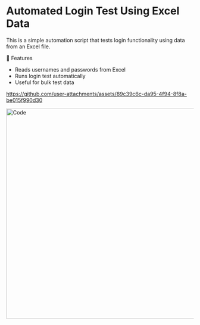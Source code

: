 # Automated Login Test Using Excel Data
This is a simple automation script that tests login functionality using data from an Excel file.

🔧 Features
- Reads usernames and passwords from Excel
- Runs login test automatically
- Useful for bulk test data


https://github.com/user-attachments/assets/89c39c6c-da95-4f94-8f8a-be015f990d30


<img width="1361" height="564" alt="Code" src="https://github.com/user-attachments/assets/c1ab8ec9-eb68-4faf-8e4f-46388051f991" />
